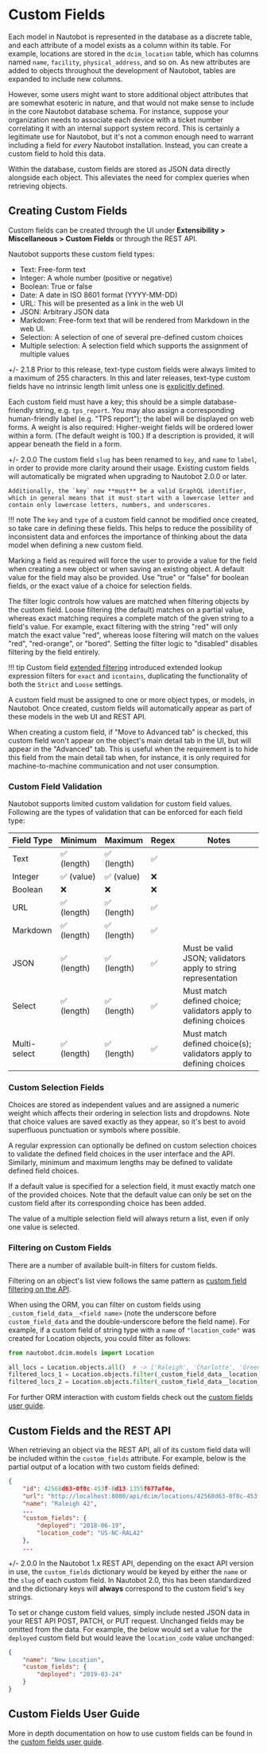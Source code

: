 # Custom Fields

Each model in Nautobot is represented in the database as a discrete table, and each attribute of a model exists as a column within its table. For example, locations are stored in the `dcim_location` table, which has columns named `name`, `facility`, `physical_address`, and so on. As new attributes are added to objects throughout the development of Nautobot, tables are expanded to include new columns.

However, some users might want to store additional object attributes that are somewhat esoteric in nature, and that would not make sense to include in the core Nautobot database schema. For instance, suppose your organization needs to associate each device with a ticket number correlating it with an internal support system record. This is certainly a legitimate use for Nautobot, but it's not a common enough need to warrant including a field for _every_ Nautobot installation. Instead, you can create a custom field to hold this data.

Within the database, custom fields are stored as JSON data directly alongside each object. This alleviates the need for complex queries when retrieving objects.

## Creating Custom Fields

Custom fields can be created through the UI under **Extensibility > Miscellaneous > Custom Fields** or through the REST API.

Nautobot supports these custom field types:

* Text: Free-form text
* Integer: A whole number (positive or negative)
* Boolean: True or false
* Date: A date in ISO 8601 format (YYYY-MM-DD)
* URL: This will be presented as a link in the web UI
* JSON: Arbitrary JSON data
* Markdown: Free-form text that will be rendered from Markdown in the web UI.
* Selection: A selection of one of several pre-defined custom choices
* Multiple selection: A selection field which supports the assignment of multiple values


+/- 2.1.8
    Prior to this release, text-type custom fields were always limited to a maximum of 255 characters. In this and later releases, text-type custom fields have no intrinsic length limit unless one is [explicitly defined](#custom-field-validation).

Each custom field must have a key; this should be a simple database-friendly string, e.g. `tps_report`. You may also assign a corresponding human-friendly label (e.g. "TPS report"); the label will be displayed on web forms. A weight is also required: Higher-weight fields will be ordered lower within a form. (The default weight is 100.) If a description is provided, it will appear beneath the field in a form.


+/- 2.0.0
    The custom field `slug` has been renamed to `key`, and `name` to `label`, in order to provide more clarity around their usage. Existing custom fields will automatically be migrated when upgrading to Nautobot 2.0.0 or later.

    Additionally, the `key` now **must** be a valid GraphQL identifier, which in general means that it must start with a lowercase letter and contain only lowercase letters, numbers, and underscores.

!!! note
    The `key` and `type` of a custom field cannot be modified once created, so take care in defining these fields. This helps to reduce the possibility of inconsistent data and enforces the importance of thinking about the data model when defining a new custom field.

Marking a field as required will force the user to provide a value for the field when creating a new object or when saving an existing object. A default value for the field may also be provided. Use "true" or "false" for boolean fields, or the exact value of a choice for selection fields.

The filter logic controls how values are matched when filtering objects by the custom field. Loose filtering (the default) matches on a partial value, whereas exact matching requires a complete match of the given string to a field's value. For example, exact filtering with the string "red" will only match the exact value "red", whereas loose filtering will match on the values "red", "red-orange", or "bored". Setting the filter logic to "disabled" disables filtering by the field entirely.

!!! tip
    Custom field [extended filtering](./rest-api/filtering.md#lookup-expressions) introduced extended lookup expression filters for `exact` and `icontains`, duplicating the functionality of both the `Strict` and `Loose` settings.

A custom field must be assigned to one or more object types, or models, in Nautobot. Once created, custom fields will automatically appear as part of these models in the web UI and REST API.

When creating a custom field, if "Move to Advanced tab" is checked, this custom field won't appear on the object's main detail tab in the UI, but will appear in the "Advanced" tab. This is useful when the requirement is to hide this field from the main detail tab when, for instance, it is only required for machine-to-machine communication and not user consumption.

### Custom Field Validation

Nautobot supports limited custom validation for custom field values. Following are the types of validation that can be enforced for each field type:

| Field Type   | Minimum     | Maximum     | Regex | Notes                                                              |
| ------------ | ----------- | ----------- | ----- | ------------------------------------------------------------------ |
| Text         | ✅ (length) | ✅ (length) | ✅    |                                                                    |
| Integer      | ✅ (value)  | ✅ (value)  | ❌    |                                                                    |
| Boolean      | ❌          | ❌          | ❌    |                                                                    |
| URL          | ✅ (length) | ✅ (length) | ✅    |                                                                    |
| Markdown     | ✅ (length) | ✅ (length) | ✅    |                                                                    |
| JSON         | ✅ (length) | ✅ (length) | ✅    | Must be valid JSON; validators apply to string representation      |
| Select       | ✅ (length) | ✅ (length) | ✅    | Must match defined choice; validators apply to defining choices    |
| Multi-select | ✅ (length) | ✅ (length) | ✅    | Must match defined choice(s); validators apply to defining choices |

### Custom Selection Fields

Choices are stored as independent values and are assigned a numeric weight which affects their ordering in selection lists and dropdowns. Note that choice values are saved exactly as they appear, so it's best to avoid superfluous punctuation or symbols where possible.

A regular expression can optionally be defined on custom selection choices to validate the defined field choices in the user interface and the API. Similarly, minimum and maximum lengths may be defined to validate defined field choices.

If a default value is specified for a selection field, it must exactly match one of the provided choices. Note that the default value can only be set on the custom field after its corresponding choice has been added.

The value of a multiple selection field will always return a list, even if only one value is selected.

### Filtering on Custom Fields

There are a number of available built-in filters for custom fields.

Filtering on an object's list view follows the same pattern as [custom field filtering on the API](./rest-api/filtering.md#filtering-by-custom-field).

When using the ORM, you can filter on custom fields using `_custom_field_data__<field name>` (note the underscore before `custom_field_data` and the double-underscore before the field name). For example, if a custom field of string type with a `name` of  `"location_code"` was created for Location objects, you could filter as follows:

```python
from nautobot.dcim.models import Location

all_locs = Location.objects.all()  # -> ['Raleigh', 'Charlotte', 'Greensboro']
filtered_locs_1 = Location.objects.filter(_custom_field_data__location_code="US-NC-RAL42")  # -> ['Raleigh']
filtered_locs_2 = Location.objects.filter(_custom_field_data__location_code__in=["US-NC-RAL42", "US-NC-CLT22"])  # -> ['Raleigh', 'Charlotte']
```

For further ORM interaction with custom fields check out the [custom fields user guide](../../user-guide/feature-guides/custom-fields.md).

## Custom Fields and the REST API

When retrieving an object via the REST API, all of its custom field data will be included within the `custom_fields` attribute. For example, below is the partial output of a location with two custom fields defined:

```json
{
    "id": 42568d63-0f8c-453f-8d13-1355f677af4e,
    "url": "http://localhost:8080/api/dcim/locations/42568d63-0f8c-453f-8d13-1355f677af4e/",
    "name": "Raleigh 42",
    ...
    "custom_fields": {
        "deployed": "2018-06-19",
        "location_code": "US-NC-RAL42"
    },
    ...
```

+/- 2.0.0
    In the Nautobot 1.x REST API, depending on the exact API version in use, the `custom_fields` dictionary would be keyed by either the `name` or the `slug` of each custom field. In Nautobot 2.0, this has been standardized and the dictionary keys will **always** correspond to the custom field's `key` strings.

To set or change custom field values, simply include nested JSON data in your REST API POST, PATCH, or PUT request. Unchanged fields may be omitted from the data. For example, the below would set a value for the `deployed` custom field but would leave the `location_code` value unchanged:

```json
{
    "name": "New Location",
    "custom_fields": {
        "deployed": "2019-03-24"
    }
}
```

## Custom Fields User Guide

More in depth documentation on how to use custom fields can be found in the [custom fields user guide](../feature-guides/custom-fields.md).
